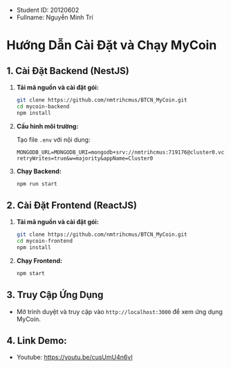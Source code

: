 - Student ID: 20120602
- Fullname: Nguyễn Minh Trí

# Hướng Dẫn Cài Đặt và Chạy MyCoin

## 1. Cài Đặt Backend (NestJS)

1. **Tải mã nguồn và cài đặt gói:**

    ```bash
    git clone https://github.com/nmtrihcmus/BTCN_MyCoin.git
    cd mycoin-backend
    npm install
    ```

2. **Cấu hình môi trường:**

    Tạo file `.env` với nội dung:

    ```env
    MONGODB_URL=MONGODB_URI=mongodb+srv://nmtrihcmus:719176@cluster0.vcjsimw.mongodb.net/MyCoin?retryWrites=true&w=majority&appName=Cluster0
    ```

3. **Chạy Backend:**

    ```bash
    npm run start
    ```

## 2. Cài Đặt Frontend (ReactJS)

1. **Tải mã nguồn và cài đặt gói:**

    ```bash
    git clone https://github.com/nmtrihcmus/BTCN_MyCoin.git
    cd mycoin-frontend
    npm install
    ```

2. **Chạy Frontend:**

    ```bash
    npm start
    ```

## 3. Truy Cập Ứng Dụng

- Mở trình duyệt và truy cập vào `http://localhost:3000` để xem ứng dụng MyCoin.


## 4. Link Demo: 
- Youtube: https://youtu.be/cusUmU4n6vI
